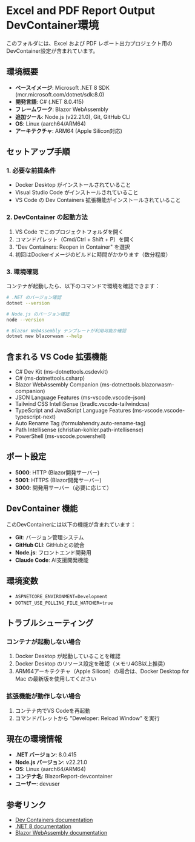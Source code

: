 # Excel and PDF Report Output DevContainer環境

このフォルダには、Excel および PDF レポート出力プロジェクト用のDevContainer設定が含まれています。

## 環境概要

- **ベースイメージ**: Microsoft .NET 8 SDK (mcr.microsoft.com/dotnet/sdk:8.0)
- **開発言語**: C# (.NET 8.0.415)
- **フレームワーク**: Blazor WebAssembly
- **追加ツール**: Node.js (v22.21.0), Git, GitHub CLI
- **OS**: Linux (aarch64/ARM64)
- **アーキテクチャ**: ARM64 (Apple Silicon対応)

## セットアップ手順

### 1. 必要な前提条件
- Docker Desktop がインストールされていること
- Visual Studio Code がインストールされていること
- VS Code の Dev Containers 拡張機能がインストールされていること

### 2. DevContainer の起動方法

1. VS Code でこのプロジェクトフォルダを開く
2. コマンドパレット（Cmd/Ctrl + Shift + P）を開く
3. "Dev Containers: Reopen in Container" を選択
4. 初回はDockerイメージのビルドに時間がかかります（数分程度）

### 3. 環境確認

コンテナが起動したら、以下のコマンドで環境を確認できます：

```bash
# .NET のバージョン確認
dotnet --version

# Node.js のバージョン確認
node --version

# Blazor WebAssembly テンプレートが利用可能か確認
dotnet new blazorwasm --help
```

## 含まれる VS Code 拡張機能

- C# Dev Kit (ms-dotnettools.csdevkit)
- C# (ms-dotnettools.csharp)
- Blazor WebAssembly Companion (ms-dotnettools.blazorwasm-companion)
- JSON Language Features (ms-vscode.vscode-json)
- Tailwind CSS IntelliSense (bradlc.vscode-tailwindcss)
- TypeScript and JavaScript Language Features (ms-vscode.vscode-typescript-next)
- Auto Rename Tag (formulahendry.auto-rename-tag)
- Path Intellisense (christian-kohler.path-intellisense)
- PowerShell (ms-vscode.powershell)

## ポート設定

- **5000**: HTTP (Blazor開発サーバー)
- **5001**: HTTPS (Blazor開発サーバー)
- **3000**: 開発用サーバー（必要に応じて）

## DevContainer 機能

このDevContainerには以下の機能が含まれています：

- **Git**: バージョン管理システム
- **GitHub CLI**: GitHubとの統合
- **Node.js**: フロントエンド開発用
- **Claude Code**: AI支援開発機能

## 環境変数

- `ASPNETCORE_ENVIRONMENT=Development`
- `DOTNET_USE_POLLING_FILE_WATCHER=true`

## トラブルシューティング

### コンテナが起動しない場合
1. Docker Desktop が起動していることを確認
2. Docker Desktop のリソース設定を確認（メモリ4GB以上推奨）
3. ARM64アーキテクチャ（Apple Silicon）の場合は、Docker Desktop for Mac の最新版を使用してください

### 拡張機能が動作しない場合
1. コンテナ内でVS Codeを再起動
2. コマンドパレットから "Developer: Reload Window" を実行

## 現在の環境情報

- **.NET バージョン**: 8.0.415
- **Node.js バージョン**: v22.21.0
- **OS**: Linux (aarch64/ARM64)
- **コンテナ名**: BlazorReport-devcontainer
- **ユーザー**: devuser

## 参考リンク

- [Dev Containers documentation](https://code.visualstudio.com/docs/devcontainers/containers)
- [.NET 8 documentation](https://docs.microsoft.com/en-us/dotnet/)
- [Blazor WebAssembly documentation](https://docs.microsoft.com/en-us/aspnet/core/blazor/)